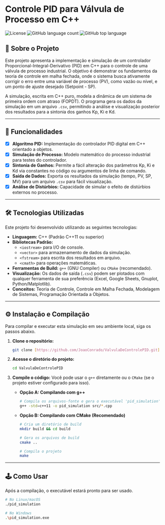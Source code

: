 # Controle PID para Válvula de Processo em C++

![License](https://img.shields.io/badge/license-MIT-blue.svg)
![GitHub language count](https://img.shields.io/github/languages/count/JoaoConrado/ValvulaDeControlePID)
![GitHub top language](https://img.shields.io/github/languages/top/JoaoConrado/ValvulaDeControlePID)

## 📖 Sobre o Projeto

Este projeto apresenta a implementação e simulação de um controlador Proporcional-Integral-Derivativo (PID) em C++ para o controle de uma válvula de processo industrial. O objetivo é demonstrar os fundamentos da teoria de controle em malha fechada, onde o sistema busca ativamente corrigir o erro entre uma variável de processo (PV), como vazão ou nível, e um ponto de ajuste desejado (Setpoint - SP).

A simulação, escrita em C++ puro, modela a dinâmica de um sistema de primeira ordem com atraso (FOPDT). O programa gera os dados da simulação em um arquivo `.csv`, permitindo a análise e visualização posterior dos resultados para a sintonia dos ganhos Kp, Ki e Kd.

---

## 🚀 Funcionalidades

* [x] **Algoritmo PID:** Implementação do controlador PID digital em C++ orientado a objetos.
* [x] **Simulação de Processo:** Modelo matemático do processo industrial para testes do controlador.
* [x] **Sintonia de Ganhos:** Permite a fácil alteração dos parâmetros Kp, Ki e Kd via constantes no código ou argumentos de linha de comando.
* [x] **Saída de Dados:** Exporta os resultados da simulação (tempo, PV, SP, MV) para um arquivo `.csv` para fácil visualização.
* [x] **Análise de Distúrbios:** Capacidade de simular o efeito de distúrbios externos no processo.

---

## 🛠️ Tecnologias Utilizadas

Este projeto foi desenvolvido utilizando as seguintes tecnologias:

* **Linguagem:** C++ (Padrão C++11 ou superior)
* **Bibliotecas Padrão:**
    * `<iostream>` para I/O de console.
    * `<vector>` para armazenamento de dados da simulação.
    * `<fstream>` para escrita dos resultados em arquivo.
    * `<cmath>` para operações matemáticas.
* **Ferramentas de Build:** `g++` (GNU Compiler) ou `CMake` (recomendado).
* **Visualização:** Os dados de saída (`.csv`) podem ser plotados com qualquer ferramenta de sua preferência (Excel, Google Sheets, Gnuplot, Python/Matplotlib).
* **Conceitos:** Teoria de Controle, Controle em Malha Fechada, Modelagem de Sistemas, Programação Orientada a Objetos.

---

## ⚙️ Instalação e Compilação

Para compilar e executar esta simulação em seu ambiente local, siga os passos abaixo.

1.  **Clone o repositório:**
    ```bash
    git clone [https://github.com/JoaoConrado/ValvulaDeControlePID.git](https://github.com/JoaoConrado/ValvulaDeControlePID.git)
    ```

2.  **Acesse o diretório do projeto:**
    ```bash
    cd ValvulaDeControlePID
    ```

3.  **Compile o código:**
    Você pode usar o `g++` diretamente ou o `CMake` (se o projeto estiver configurado para isso).

    * **Opção A: Compilando com g++**
        ```bash
        # Compila os arquivos-fonte e gera o executável 'pid_simulation'
        g++ -std=c++11 -o pid_simulation src/*.cpp 
        ```

    * **Opção B: Compilando com CMake (Recomendado)**
        ```bash
        # Cria um diretório de build
        mkdir build && cd build

        # Gera os arquivos de build
        cmake ..

        # Compila o projeto
        make
        ```

---

## 🕹️ Como Usar

Após a compilação, o executável estará pronto para ser usado.

```bash
# No Linux/macOS
./pid_simulation

# No Windows
.\pid_simulation.exe
